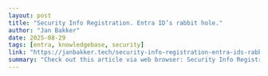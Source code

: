 ```yaml
---
layout: post
title: "Security Info Registration. Entra ID’s rabbit hole."
author: "Jan Bakker"
date: 2025-08-29
tags: [entra, knowledgebase, security]
link: "https://janbakker.tech/security-info-registration-entra-ids-rabbit-hole/"
summary: "Check out this article via web browser: Security Info Registration. Entra ID&#8217;s rabbit hole. This blog post needs a brief introduction. Bear with me. Five years ago, I spent a significant amou..."
---
```

